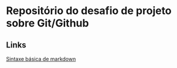 # Repositório do desafio de projeto sobre Git/Github

## Links
[Sintaxe básica de markdown](https://docs.pipz.com/central-de-ajuda/learning-center/guia-basico-de-markdown#open)
